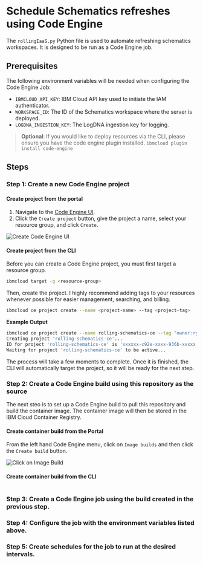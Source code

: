 # Schedule Schematics refreshes using Code Engine

The `rollingIaaS.py` Python file is used to automate refreshing schematics workspaces. It is designed to be run as a Code Engine job.

## Prerequisites

The following environment variables will be needed when configuring the Code Engine Job:

- `IBMCLOUD_API_KEY`: IBM Cloud API key used to initiate the IAM authenticator.
- `WORKSPACE_ID`: The ID of the Schematics workspace where the server is deployed.
- `LOGDNA_INGESTION_KEY`: The LogDNA ingestion key for logging.

> **Optional**: If you would like to deploy resources via the CLI, please ensure you have the code engine plugin installed. `ibmcloud plugin install code-engine`

## Steps

### Step 1: Create a new Code Engine project

#### Create project from the portal

1. Navigate to the [Code Engine UI](https://cloud.ibm.com/codeengine/overview).
2. Click the `Create project` button, give the project a name, select your resource group, and click `Create`.

![Create Code Engine UI](https://dsc.cloud/quickshare/Shared-Image-2023-07-06-07-30-53.png)

#### Create project from the CLI

Before you can create a Code Engine project, you must first target a resource group.

```sh
ibmcloud target -g <resource-group>
```

Then, create the project. I highly recommend adding tags to your resources whenever possible for easier management, searching, and billing.

```sh
ibmcloud ce project create --name <project-name> --tag <project-tag>
```

**Example Output**

```sh
ibmcloud ce project create --name rolling-schematics-ce --tag "owner:ryantiffany"
Creating project 'rolling-schematics-ce'...
ID for project 'rolling-schematics-ce' is 'xxxxxx-c92e-xxxx-936b-xxxxx'.
Waiting for project 'rolling-schematics-ce' to be active...
```

The process will take a few moments to complete. Once it is finished, the CLI will automatically target the project, so it will be ready for the next step.

### Step 2: Create a Code Engine build using this repository as the source

The next steo is to set up a Code Engine build to pull this repository and build the container image. The container image will then be stored in the IBM Cloud Container Registry.

#### Create container build from the Portal

From the left hand Code Engine menu, click on `Image builds` and then click the `Create build` button.

![Click on Image Build](https://dsc.cloud/quickshare/Shared-Image-2023-07-06-07-45-03.png)


#### Create container build from the CLI

```sh
```

### Step 3: Create a Code Engine job using the build created in the previous step.

### Step 4: Configure the job with the environment variables listed above.

### Step 5: Create schedules for the job to run at the desired intervals.

